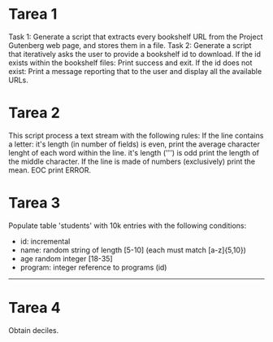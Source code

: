 # Tarea 1
Task 1: Generate a script that extracts every bookshelf URL from the Project Gutenberg web page, and stores them in a file.
Task 2: Generate a script that iteratively asks the user to provide a bookshelf id to download. If the id exists within the bookshelf files: Print success and exit. If the id does not exist: Print a message reporting that to the user and display all the available URLs.

# Tarea 2
This script process a text stream with the following rules:
If the line contains a letter: it's length (in number of fields) is even, print the average character lenght of each word within the line. it's length (''') is odd print the length of the middle character. If the line is made of numbers (exclusively) print the mean. EOC print ERROR.

# Tarea 3
Populate table 'students' with 
 10k entries with the
 following conditions:
 
 - id: incremental
 - name: random string of length [5-10] (each must match [a-z]{5,10})
 - age  random integer [18-35]
 - program: integer reference to programs (id)
 ----------------------------------------

# Tarea 4
Obtain deciles. 
